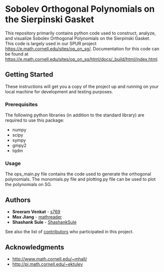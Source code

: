 # Sobolev Orthogonal Polynomials on the Sierpinski Gasket

This repository primarily contains python code used to construct, analyze, and visualize Sobolev Orthogonal Polynomials on the Sierpinski Gasket. This code is largely used in our SPUR project https://e.math.cornell.edu/sites/op_on_sg/. Documentation for this code can be found at https://e.math.cornell.edu/sites/op_on_sg/html/docs/_build/html/index.html.

## Getting Started

These instructions will get you a copy of the project up and running on your local machine for development and testing purposes. 

### Prerequisites

The following python libraries (in addition to the standard library) are required to use this package:

* numpy
* scipy
* sympy
* gmpy2
* tqdm



### Usage

The ops_main.py file contains the code used to generate the orthogonal polynomials. The monomials.py file and plotting.py
file can be used to plot the polynomials on SG.


## Authors

* **Sreeram Venkat** - [s769](https://github.com/s769)
* **Max Jiang** - [mathreader](https://github.com/mathreader)
* **Shashank Sule** - [ShashankSule](https://github.com/ShashankSule)

See also the list of [contributors](https://github.com/your/project/contributors) who participated in this project.


## Acknowledgments

* http://www.math.cornell.edu/~mhall/
* http://pi.math.cornell.edu/~ektuley
